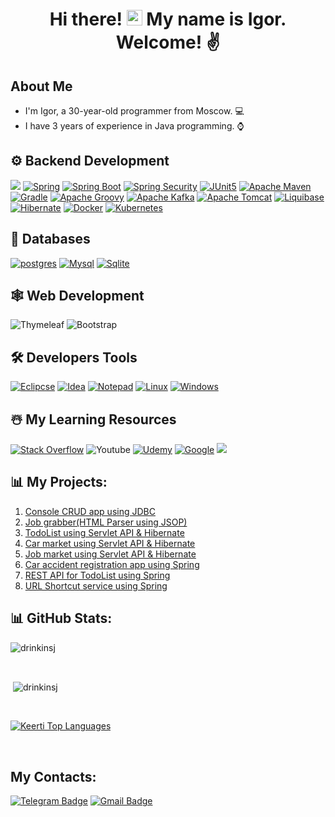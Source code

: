 # <p align="center">Hi there! <img src="https://media.giphy.com/media/hvRJCLFzcasrR4ia7z/giphy.gif" width="25"> My name is Igor. Welcome! ✌️</p>
## About Me
- I'm Igor, a 30-year-old programmer from Moscow. 💻
- I have 3 years of experience in Java programming. ⌚

## ⚙️ Backend Development
[![](https://img.shields.io/badge/Java-ED8B00?style=for-the-badge&logo=openjdk&logoColor=white)][repo]
[![Spring](https://img.shields.io/static/v1?style=for-the-badge&message=Spring&color=6DB33F&logo=Spring&logoColor=FFFFFF&label=)][repo]
[![Spring Boot](https://img.shields.io/static/v1?style=for-the-badge&message=Spring+Boot&color=6DB33F&logo=Spring+Boot&logoColor=FFFFFF&label=)][repo]
[![Spring Security](https://img.shields.io/static/v1?style=for-the-badge&message=Spring+Security&color=6DB33F&logo=Spring+Security&logoColor=FFFFFF&label=)][repo]
[![JUnit5](https://img.shields.io/static/v1?style=for-the-badge&message=JUnit5&color=25A162&logo=JUnit5&logoColor=FFFFFF&label=)][repo]
[![Apache Maven](https://img.shields.io/static/v1?style=for-the-badge&message=Apache+Maven&color=C71A36&logo=Apache+Maven&logoColor=FFFFFF&label=)][repo]
[![Gradle](https://img.shields.io/static/v1?style=for-the-badge&message=Gradle&color=02303A&logo=Gradle&logoColor=FFFFFF&label=)][repo]
[![Apache Groovy](https://img.shields.io/static/v1?style=for-the-badge&message=Apache+Groovy&color=4298B8&logo=Apache+Groovy&logoColor=FFFFFF&label=)][repo]
[![Apache Kafka](https://img.shields.io/static/v1?style=for-the-badge&message=Apache+Kafka&color=231F20&logo=Apache+Kafka&logoColor=FFFFFF&label=)][repo]
[![Apache Tomcat](https://img.shields.io/static/v1?style=for-the-badge&message=Apache+Tomcat&color=222222&logo=Apache+Tomcat&logoColor=F8DC75&label=)][repo]
[![Liquibase](https://img.shields.io/static/v1?style=for-the-badge&message=Liquibase&color=2962FF&logo=Liquibase&logoColor=FFFFFF&label=)][repo]
[![Hibernate](https://img.shields.io/static/v1?style=for-the-badge&message=Hibernate&color=59666C&logo=Hibernate&logoColor=FFFFFF&label=)][repo]
[![Docker](https://img.shields.io/static/v1?style=for-the-badge&message=Docker&color=2496ED&logo=Docker&logoColor=FFFFFF&label=)][repo]
[![Kubernetes](https://img.shields.io/static/v1?style=for-the-badge&message=Kubernetes&color=326CE5&logo=Kubernetes&logoColor=FFFFFF&label=)][repo]

## 📅 Databases
[![postgres](https://img.shields.io/badge/PostgreSQL-316192?style=for-the-badge&logo=postgresql&logoColor=white)][repo]
[![Mysql](https://img.shields.io/badge/MySQL-005C84?style=for-the-badge&logo=mysql&logoColor=white)][repo]
[![Sqlite](https://img.shields.io/badge/SQLite-07405E?style=for-the-badge&logo=sqlite&logoColor=white)][repo]

## 🕸️ Web Development
![Thymeleaf](https://img.shields.io/static/v1?style=for-the-badge&message=Thymeleaf&color=005F0F&logo=Thymeleaf&logoColor=FFFFFF&label=)
![Bootstrap](https://img.shields.io/static/v1?style=for-the-badge&message=Bootstrap&color=7952B3&logo=Bootstrap&logoColor=FFFFFF&label=)

## 🛠️ Developers Tools
[![Eclipcse](https://img.shields.io/badge/Eclipse-2C2255?style=for-the-badge&logo=eclipse&logoColor=white)][repo]
[![Idea](https://img.shields.io/badge/IntelliJ_IDEA-000000.svg?style=for-the-badge&logo=intellij-idea&logoColor=white)][repo]
[![Notepad](https://img.shields.io/badge/Notepad++-90E59A.svg?style=for-the-badge&logo=notepad%2B%2B&logoColor=black)][repo]
[![Linux](https://img.shields.io/badge/Linux-FCC624?style=for-the-badge&logo=linux&logoColor=black)][repo]
[![Windows](https://img.shields.io/badge/Windows-0078D6?style=for-the-badge&logo=windows&logoColor=white)][repo]

## ☃️ My Learning Resources

[![Stack Overflow](https://img.shields.io/badge/-Stackoverflow-FE7A16?style=for-the-badge&logo=stack-overflow&logoColor=white)][sof]
![Youtube](https://img.shields.io/badge/YouTube-FF0000?style=for-the-badge&logo=youtube&logoColor=white)
[![Udemy](https://img.shields.io/badge/Udemy-A435F0?style=for-the-badge&logo=Udemy&logoColor=white)][udemy]
[![Google](https://img.shields.io/badge/google-4285F4?style=for-the-badge&logo=google&logoColor=white)][google]
[![](https://img.shields.io/badge/GitHub-100000?style=for-the-badge&logo=github&logoColor=white)][repo]

[google]: https://www.google.com
[udemy]: https://www.udemy.com/
[sof]: https://stackoverflow.com/
[repo]: https://github.com/drinkinsj?tab=repositories

<!-- https://github.com/progfay/shields-with-icon/ 
-->

## 📊 My Projects:
1. [Console CRUD app using JDBC](https://github.com/DrinkinsJ/job4j_tracker)
2. [Job grabber(HTML Parser using JSOP)](https://github.com/DrinkinsJ/job4j_grabber)
3. [TodoList using Servlet API & Hibernate](https://github.com/DrinkinsJ/job4j_todo)
5. [Car market using Servlet API & Hibernate](https://github.com/DrinkinsJ/job4j_cars)
6. [Job market using Servlet API & Hibernate](https://github.com/DrinkinsJ/job4j_dreamjob)
7. [Car accident registration app using Spring](https://github.com/DrinkinsJ/job4j_accidents)
8. [REST API for TodoList using Spring](https://github.com/ShamRail/job4j_todo)
9. [URL Shortcut service using Spring](https://github.com/DrinkinsJ/job4j_url_shortcut)


## 📊 GitHub Stats:

<p><img align="center" src="https://github-readme-streak-stats.herokuapp.com/?user=drinkinsj&show_icons=true&count_private=true&theme=react&hide_border=true&bg_color=0D1117" alt="drinkinsj" /></p>
<br>
<p>&nbsp;<img align="center" src="https://github-readme-stats.vercel.app/api?username=drinkinsj&show_icons=true&count_private=true&theme=react&hide_border=true&bg_color=0D1117" alt="drinkinsj" /></p>
<br>
<p><a href="https://github.com/drinkinsj/github-readme-stats"><img alt="Keerti Top Languages" src="https://github-readme-stats.vercel.app/api/top-langs/?username=drinkinsj&langs_count=8&count_private=true&layout=compact&theme=react&hide_border=true&bg_color=0D1117" /></a>
</p>
<br>


## My Contacts: 
[![Telegram Badge](https://img.shields.io/badge/-Drinkinswo-blue?style=flat&logo=Telegram&logoColor=white)](https://t.me/drinkinswo)
[![Gmail Badge](https://img.shields.io/badge/-Gmail-red?style=flat&logo=Gmail&logoColor=white)](mailto:drinkinswo@gmail.com) 



